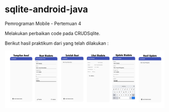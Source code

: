 # sqlite-android-java

Pemrograman Mobile - Pertemuan 4

Melakukan perbaikan code pada CRUDSqlite.

Berikut hasil praktikum dari yang telah dilakukan :

![Screenshot Hasil Program](images/image.png)
